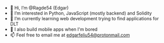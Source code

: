 - 👋 Hi, I’m @Ragde54 (Edgar)
- 👀 I’m interested in Python, JavaScript (mostly backend) and Solidity
- 🌱 I’m currently learning web development trying to find applications for DLT
- 💞️ I also build mobile apps when I'm bored
- 📫 Feel free to email me at edgarfeliu54@protonmail.com

